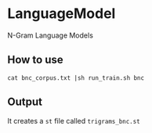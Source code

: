 # LanguageModel
N-Gram Language Models

## How to use

`cat bnc_corpus.txt |sh run_train.sh bnc`

## Output
It creates a `st` file called `trigrams_bnc.st`
